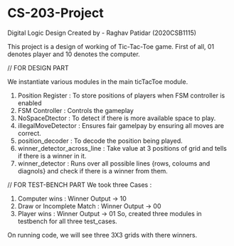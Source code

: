 # CS-203-Project
Digital Logic Design
Created by -
Raghav Patidar (2020CSB1115)

This project is a design of working of Tic-Tac-Toe game.
First of all, 01 denotes player and 10 denotes the computer.

// FOR DESIGN PART 

We instantiate various modules in the main ticTacToe module.
1. Position Register : To store positions of players when FSM controller is enabled
2. FSM Controller : Controls the gameplay
3. NoSpaceDtector : To detect if there is more available space to play.
4. illegalMoveDetector : Ensures fair gamelpay by ensuring all moves are correct.
5. position_decoder : To decode the position being played.
6. winner_detector_across_line : Take value at 3 positions of grid and tells if there is a winner in it.
7. winner_detector : Runs over all possible lines {rows, coloums and diagnols} and check if there is a winner from them.

// FOR TEST-BENCH PART
We took three Cases :
1. Computer wins : Winner Output -> 10
2. Draw or Incomplete Match : Winner Output -> 00
3. Player wins : Winner Output -> 01
So, created three modules in testbench for all three test_cases.

On running code, we will see three 3X3 grids with there winners.
